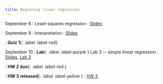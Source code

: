 ```yaml
---
title: Beginning linear regression
---
```


September 6
: Least-squares regression
  : [Slides](#)

September 8
: Interpretation
  : [Slides](#)
  
: **Quiz 1**{: .label .label-red}

September 10
: **Lab**{: .label .label-purple } Lab 3 -- simple linear regression
  : [Slides](#), [Lab 3](#)

: **HW 2 due**{: .label .label-red }

: **HW 3 released**{: .label .label-yellow }
  : [HW 3](#)

